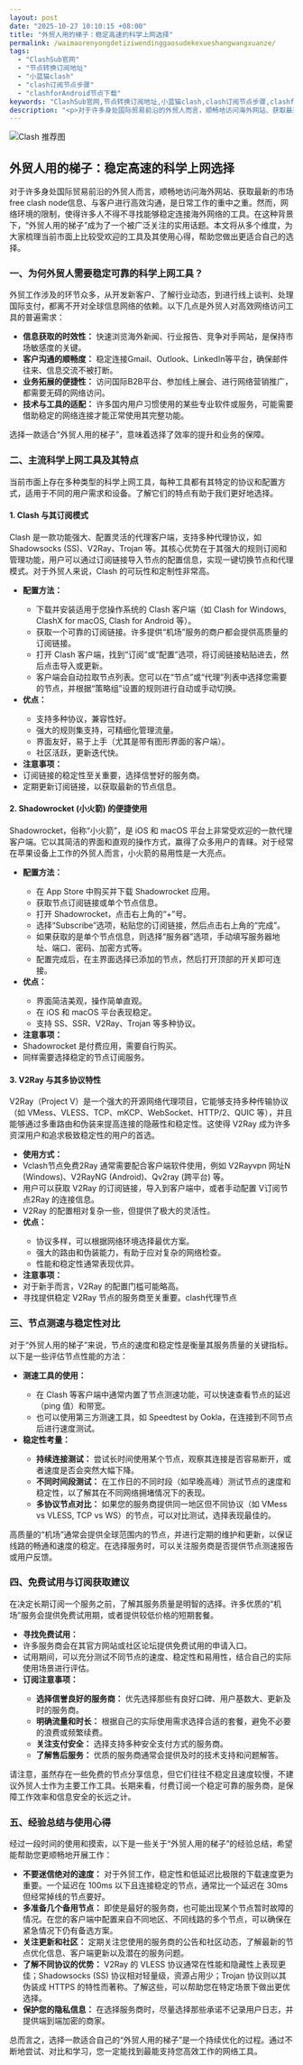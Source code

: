 ```yaml
---
layout: post
date: "2025-10-27 10:10:15 +08:00"
title: "外贸人用的梯子：稳定高速的科学上网选择"
permalink: /waimaorenyongdetiziwendinggaosudekexueshangwangxuanze/
tags:
  - "ClashSub官网"
  - "节点转换订阅地址"
  - "小蓝猫clash"
  - "clash订阅节点步骤"
  - "clashforAndroid节点下载"
keywords: "ClashSub官网,节点转换订阅地址,小蓝猫clash,clash订阅节点步骤,clashforAndroid节点下载"
description: "<p>对于许多身处国际贸易前沿的外贸人而言，顺畅地访问海外网站、获取最新的市场free clash node信息、与客户进行高效沟通，是日常工作的重中之重。然而，网络环境的限制，使得许多人不得不寻找能够稳定连接海外网络的工具。在这种背景下，“外贸人用的梯子”成为了一个被广泛关注的实用话题。本文将从多个维度，为大家梳理当前市面上比较受欢迎的工具及其使用心得，帮助您做出更适合自己的选择。</p>"
---
```


![Clash 推荐图](https://clashjd.github.io/assets/img/付费小火箭机场推荐.png)

## 外贸人用的梯子：稳定高速的科学上网选择

<p>对于许多身处国际贸易前沿的外贸人而言，顺畅地访问海外网站、获取最新的市场free clash node信息、与客户进行高效沟通，是日常工作的重中之重。然而，网络环境的限制，使得许多人不得不寻找能够稳定连接海外网络的工具。在这种背景下，“外贸人用的梯子”成为了一个被广泛关注的实用话题。本文将从多个维度，为大家梳理当前市面上比较受欢迎的工具及其使用心得，帮助您做出更适合自己的选择。</p>
<h3>一、为何外贸人需要稳定可靠的科学上网工具？</h3>
<p>外贸工作涉及的环节众多，从开发新客户、了解行业动态，到进行线上谈判、处理国际支付，都离不开对全球信息网络的依赖。以下几点是外贸人对高效网络访问工具的普遍需求：</p>
<ul>
<li><strong>信息获取的时效性：</strong> 快速浏览海外新闻、行业报告、竞争对手网站，是保持市场敏感度的关键。</li>
<li><strong>客户沟通的顺畅度：</strong> 稳定连接Gmail、Outlook、LinkedIn等平台，确保邮件往来、信息交流不被打断。</li>
<li><strong>业务拓展的便捷性：</strong> 访问国际B2B平台、参加线上展会、进行网络营销推广，都需要无碍的网络访问。</li>
<li><strong>技术与工具的适配：</strong> 许多国内用户习惯使用的某些专业软件或服务，可能需要借助稳定的网络连接才能正常使用其完整功能。</li>
</ul>
<p>选择一款适合“外贸人用的梯子”，意味着选择了效率的提升和业务的保障。</p>
<h3>二、主流科学上网工具及其特点</h3>
<p>当前市面上存在多种类型的科学上网工具，每种工具都有其特定的协议和配置方式，适用于不同的用户需求和设备。了解它们的特点有助于我们更好地选择。</p>
<h4>1. Clash 与其订阅模式</h4>
<p>Clash 是一款功能强大、配置灵活的代理客户端，支持多种代理协议，如 Shadowsocks (SS)、V2Ray、Trojan 等。其核心优势在于其强大的规则订阅和管理功能，用户可以通过订阅链接导入节点的配置信息，实现一键切换节点和代理模式。对于外贸人来说，Clash 的可玩性和定制性非常高。</p>
<ul>
<li><strong>配置方法：</strong></li>
<ul>
<li>下载并安装适用于您操作系统的 Clash 客户端（如 Clash for Windows, ClashX for macOS, Clash for Android 等）。</li>
<li>获取一个可靠的订阅链接。许多提供“机场”服务的商户都会提供高质量的订阅链接。</li>
<li>打开 Clash 客户端，找到“订阅”或“配置”选项，将订阅链接粘贴进去，然后点击导入或更新。</li>
<li>客户端会自动拉取节点列表。您可以在“节点”或“代理”列表中选择您需要的节点，并根据“策略组”设置的规则进行自动或手动切换。</li>
</ul>
<li><strong>优点：</strong></li>
<ul>
<li>支持多种协议，兼容性好。</li>
<li>强大的规则集支持，可精细化管理流量。</li>
<li>界面友好，易于上手（尤其是带有图形界面的客户端）。</li>
<li>社区活跃，更新迭代快。</li>
</ul>
<li><strong>注意事项：</strong></li>
<li>订阅链接的稳定性至关重要，选择信誉好的服务商。</li>
<li>定期更新订阅链接，以获取最新的节点信息。</li>
</ul>
<h4>2. Shadowrocket (小火箭) 的便捷使用</h4>
<p>Shadowrocket，俗称“小火箭”，是 iOS 和 macOS 平台上非常受欢迎的一款代理客户端。它以其简洁的界面和直观的操作方式，赢得了众多用户的青睐。对于经常在苹果设备上工作的外贸人而言，小火箭的易用性是一大亮点。</p>
<ul>
<li><strong>配置方法：</strong></li>
<ul>
<li>在 App Store 中购买并下载 Shadowrocket 应用。</li>
<li>获取节点订阅链接或单个节点信息。</li>
<li>打开 Shadowrocket，点击右上角的“+”号。</li>
<li>选择“Subscribe”选项，粘贴您的订阅链接，然后点击右上角的“完成”。</li>
<li>如果获取的是单个节点信息，则选择“服务器”选项，手动填写服务器地址、端口、密码、加密方式等。</li>
<li>配置完成后，在主界面选择已添加的节点，然后打开顶部的开关即可连接。</li>
</ul>
<li><strong>优点：</strong></li>
<ul>
<li>界面简洁美观，操作简单直观。</li>
<li>在 iOS 和 macOS 平台表现稳定。</li>
<li>支持 SS、SSR、V2Ray、Trojan 等多种协议。</li>
</ul>
<li><strong>注意事项：</strong></li>
<li>Shadowrocket 是付费应用，需要自行购买。</li>
<li>同样需要选择稳定的节点订阅服务。</li>
</ul>
<h4>3. V2Ray 与其多协议特性</h4>
<p>V2Ray（Project V）是一个强大的开源网络代理项目，它能够支持多种传输协议（如 VMess、VLESS、TCP、mKCP、WebSocket、HTTP/2、QUIC 等），并且能够通过多重路由和伪装来提高连接的隐蔽性和稳定性。这使得 V2Ray 成为许多资深用户和追求极致稳定性的用户的首选。</p>
<ul>
<li><strong>使用方式：</strong></li>
<li>Vclash节点免费2Ray 通常需要配合客户端软件使用，例如 V2Rayvpn 网址N (Windows)、V2RayNG (Android)、Qv2ray (跨平台) 等。</li>
<li>用户可以获取 V2Ray 的订阅链接，导入到客户端中，或者手动配置 V订阅节点2Ray 的连接信息。</li>
<li>V2Ray 的配置相对复杂一些，但提供了极大的灵活性。</li>
<li><strong>优点：</strong></li>
<ul>
<li>协议多样，可以根据网络环境选择最优方案。</li>
<li>强大的路由和伪装能力，有助于应对复杂的网络检查。</li>
<li>性能和稳定性通常表现优异。</li>
</ul>
<li><strong>注意事项：</strong></li>
<li>对于新手而言，V2Ray 的配置门槛可能略高。</li>
<li>寻找提供稳定 V2Ray 节点的服务商至关重要。clash代理节点</li>
</ul>
<h3>三、节点测速与稳定性对比</h3>
<p>对于“外贸人用的梯子”来说，节点的速度和稳定性是衡量其服务质量的关键指标。以下是一些评估节点性能的方法：</p>
<ul>
<li><strong>测速工具的使用：</strong></li>
<ul>
<li>在 Clash 等客户端中通常内置了节点测速功能，可以快速查看节点的延迟（ping 值）和带宽。</li>
<li>也可以使用第三方测速工具，如 Speedtest by Ookla，在连接到不同节点后进行速度测试。</li>
</ul>
<li><strong>稳定性考量：</strong></li>
<ul>
<li><strong>持续连接测试：</strong> 尝试长时间使用某个节点，观察其连接是否容易断开，或者速度是否会突然大幅下降。</li>
<li><strong>不同时间段测试：</strong> 在工作日的不同时段（如早晚高峰）测试节点的速度和稳定性，以了解其在不同网络拥堵情况下的表现。</li>
<li><strong>多协议节点对比：</strong> 如果您的服务商提供同一地区但不同协议（如 VMess vs VLESS, TCP vs WS）的节点，可以对比测试，选择表现最佳的。</li>
</ul>
</ul>
<p>高质量的“机场”通常会提供全球范围内的节点，并进行定期的维护和更新，以保证线路的畅通和速度的稳定。在选择服务时，可以关注服务商是否提供节点测速报告或用户反馈。</p>
<h3>四、免费试用与订阅获取建议</h3>
<p>在决定长期订阅一个服务之前，了解其服务质量是明智的选择。许多优质的“机场”服务会提供免费试用期，或者提供较低价格的短期套餐。</p>
<ul>
<li><strong>寻找免费试用：</strong></li>
<li>许多服务商会在其官方网站或社区论坛提供免费试用的申请入口。</li>
<li>试用期间，可以充分测试不同节点的速度、稳定性和易用性，结合自己的实际使用场景进行评估。</li>
<li><strong>订阅注意事项：</strong></li>
<ul>
<li><strong>选择信誉良好的服务商：</strong> 优先选择那些有良好口碑、用户基数大、更新及时的服务商。</li>
<li><strong>明确流量和时长：</strong> 根据自己的实际使用需求选择合适的套餐，避免不必要的浪费或频繁续费。</li>
<li><strong>关注支付安全：</strong> 选择支持多种安全支付方式的服务商。</li>
<li><strong>了解售后服务：</strong> 优质的服务商通常会提供及时的技术支持和问题解答。</li>
</ul>
</ul>
<p>请注意，虽然存在一些免费的节点分享信息，但它们往往不稳定且速度较慢，不建议外贸人士作为主要工作工具。长期来看，付费订阅一个稳定可靠的服务商，是保障工作效率和信息安全的长远之计。</p>
<h3>五、经验总结与使用心得</h3>
<p>经过一段时间的使用和摸索，以下是一些关于“外贸人用的梯子”的经验总结，希望能帮助您更顺畅地开展工作：</p>
<ul>
<li><strong>不要迷信绝对的速度：</strong> 对于外贸工作，稳定性和低延迟比极限的下载速度更为重要。一个延迟在 100ms 以下且连接稳定的节点，通常比一个延迟在 30ms 但经常掉线的节点要好。</li>
<li><strong>多准备几个备用节点：</strong> 即使是最好的服务商，也可能出现某个节点暂时故障的情况。在您的客户端中配置来自不同地区、不同线路的多个节点，可以确保在紧急情况下仍有备选方案。</li>
<li><strong>关注更新和社区：</strong> 定期关注您使用的服务商的公告和社区动态，了解最新的节点优化信息、客户端更新以及潜在的服务问题。</li>
<li><strong>了解不同协议的优势：</strong> V2Ray 的 VLESS 协议通常在性能和隐藏性上表现更佳；Shadowsocks (SS) 协议相对轻量级，资源占用少；Trojan 协议则以其伪装成 HTTPS 的特性而著称。了解这些，可以帮助您在特定场景下做出更优选择。</li>
<li><strong>保护您的隐私信息：</strong> 在选择服务商时，尽量选择那些承诺不记录用户日志，并提供端到端加密的商家。</li>
</ul>
<p>总而言之，选择一款适合自己的“外贸人用的梯子”是一个持续优化的过程。通过不断地尝试、对比和学习，您一定能找到最能支持您高效工作的网络工具。</p>